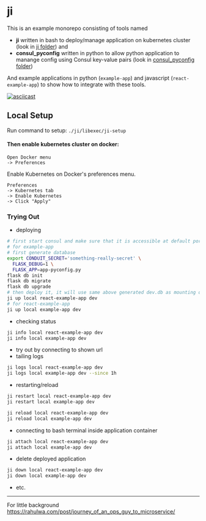 # ji

This is an example monorepo consisting of tools named
- **ji** written in bash to deploy/manage application on kubernetes cluster (look in [ji folder](./ji)) and
- **consul_pyconfig** written in python to allow python application to manange config using Consul key-value pairs (look in [consul_pyconfig folder](./consul_pyconfig))

And example applications in python (`example-app`) and javascript (`react-example-app`) to show how to integrate with these tools.

[![asciicast](https://asciinema.org/a/255857.svg)](https://asciinema.org/a/255857)

## Local Setup
Run command to setup: `./ji/libexec/ji-setup`
#### Then enable kubernetes cluster on docker:
```
Open Docker menu
-> Preferences
```
Enable Kubernetes on Docker's preferences menu.
```
Preferences
-> Kubernetes tab
-> Enable Kubernetes
-> Click "Apply"
```

### Trying Out

- deploying
```sh
# first start consul and make sure that it is accessible at default port 8500
# for example-app
# first generate database
export CONDUIT_SECRET='something-really-secret' \
  FLASK_DEBUG=1 \
  FLASK_APP=app-pyconfig.py
flask db init
flask db migrate
flask db upgrade
# then deploy it, it will use same above generated dev.db as mounting of codebase has been done while deploying to local kubernetes cluster
ji up local react-example-app dev
# for react-example-app
ji up local example-app dev
```
- checking status
```sh
ji info local react-example-app dev
ji info local example-app dev
```
- try out by connecting to shown url
- tailing logs
```sh
ji logs local react-example-app dev
ji logs local example-app dev --since 1h
```
- restarting/reload
```sh
ji restart local react-example-app dev
ji restart local example-app dev

ji reload local react-example-app dev
ji reload local example-app dev
```
- connecting to bash terminal inside application container
```sh
ji attach local react-example-app dev
ji attach local example-app dev
```
- delete deployed application
```sh
ji down local react-example-app dev
ji down local example-app dev
```
- etc.

---
For little background https://rahulwa.com/post/journey_of_an_ops_guy_to_microservice/